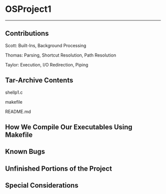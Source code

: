 # OSProject1
__________________________________________________________________
Contributions
-------------
Scott: Built-Ins, Background Processing

Thomas: Parsing, Shortcut Resolution, Path Resolution

Taylor: Execution, I/O Redirection, Piping

Tar-Archive Contents
--------------------
shellp1.c

makefile

README.md

How We Compile Our Executables Using Makefile
---------------------------------------------


Known Bugs
-----------


Unfinished Portions of the Project
------------------------------------


Special Considerations
------------------------
